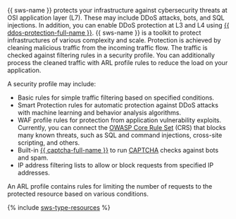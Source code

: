 {{ sws-name }} protects your infrastructure against cybersecurity threats at OSI application layer (L7). These may include DDoS attacks, bots, and SQL injections. In addition, you can enable DDoS protection at L3 and L4 using [{{ ddos-protection-full-name }}](../../vpc/ddos-protection/index.md).
{{ sws-name }} is a toolkit to protect infrastructures of various complexity and scale. Protection is achieved by cleaning malicious traffic from the incoming traffic flow. The traffic is checked against filtering rules in a security profile. You can additionally process the cleaned traffic with ARL profile rules to reduce the load on your application.

A security profile may include:

* Basic rules for simple traffic filtering based on specified conditions.
* Smart Protection rules for automatic protection against DDoS attacks with machine learning and behavior analysis algorithms.
* WAF profile rules for protection from application vulnerability exploits. Currently, you can connect the [OWASP Core Rule Set](https://owasp.org/www-project-modsecurity-core-rule-set/) (CRS) that blocks many known threats, such as SQL and command injections, cross-site scripting, and others.
* Built-in [{{ captcha-full-name }}](../../smartcaptcha/) to run [CAPTCHA](https://en.wikipedia.org/wiki/CAPTCHA) checks against bots and spam.
* IP address filtering lists to allow or block requests from specified IP addresses.

An ARL profile contains rules for limiting the number of requests to the protected resource based on various conditions.

{% include [sws-type-resources](sws-type-resources.md) %}